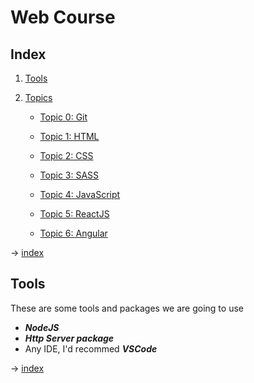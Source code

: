# Web Course

<h2 id="topics">Index</h3>

1. [Tools](#tools)

2. [Topics](#topics)

    - [Topic 0: Git](git)

    - [Topic 1: HTML](html)

    - [Topic 2: CSS](css)

    - [Topic 3: SASS](sass)

    - [Topic 4: JavaScript](javascript)

    - [Topic 5: ReactJS](react)

    - [Topic 6: Angular](angular)

→ [index](#index)

<h2 id="tools">Tools</h3>

These are some tools and packages we are going to use

- ***NodeJS***
- ***Http Server package***
- Any IDE, I'd recommed ***VSCode***

→ [index](#index)